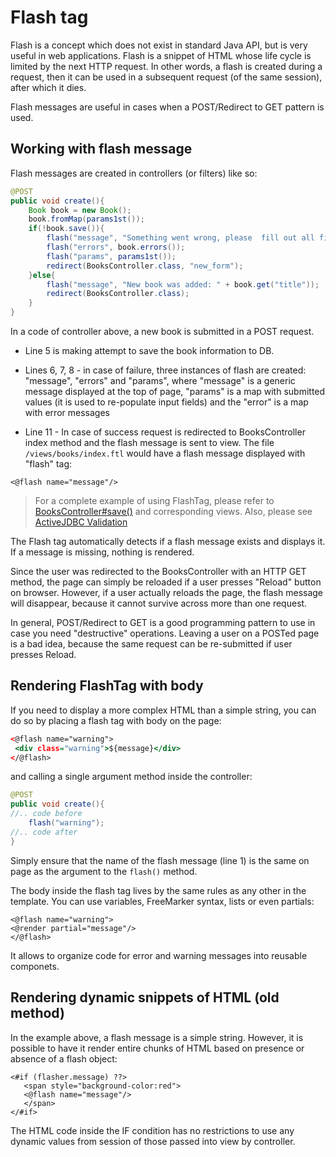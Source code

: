 # Flash tag


Flash is a concept which does not exist in standard Java API, but is very useful in web applications. Flash is a snippet
of HTML whose life cycle is limited by the next HTTP request. In other words, a flash is created during a request, then
it can be used in a subsequent request (of the same session), after which it dies.

Flash messages are useful in cases when a POST/Redirect to GET pattern is used.

## Working with flash message

Flash messages are created in controllers (or filters) like so:

~~~~ {.java .numberLines .sp-code-number}
@POST
public void create(){
    Book book = new Book();
    book.fromMap(params1st());
    if(!book.save()){
        flash("message", "Something went wrong, please  fill out all fields");
        flash("errors", book.errors());
        flash("params", params1st());
        redirect(BooksController.class, "new_form");
    }else{
        flash("message", "New book was added: " + book.get("title"));
        redirect(BooksController.class);
    }
}
~~~~

In a code of controller above, a new book is submitted in a POST request.

* Line 5 is making attempt to save the book information to DB.

* Lines 6, 7, 8  - in case of failure, three instances of flash are created: "message", "errors" and "params", where "message"
is a generic message displayed at the top of page, "params" is a map with submitted values
(it is used  to re-populate input fields) and the "error" is a map with error messages

* Line 11 -  In case of success request is redirected to BooksController index method and the flash message is sent to view.
The file `/views/books/index.ftl` would have a flash message displayed with "flash" tag:

~~~~ {.html}
<@flash name="message"/>
~~~~

> For a complete example of using FlashTag, please refer to [BooksController#save()](https://github.com/javalite/activeweb-simple/blob/master/src/main/java/app/controllers/BooksController.java#L45)
and corresponding views. Also, please see [ActiveJDBC Validation](validations)


The Flash tag automatically detects if a flash message exists and displays it. If a message is missing, nothing is rendered.

Since the user was redirected to the BooksController with an HTTP GET method, the page can simply be reloaded if a user
presses "Reload" button on browser. However, if a user actually reloads the page, the flash message will disappear,
because it cannot survive across more than one request.

In general, POST/Redirect to GET is a good programming pattern to use in case you need "destructive" operations.
Leaving a user on a POSTed page is a bad idea, because the same request can be re-submitted if user presses Reload.



## Rendering FlashTag with body

If you need to display a more complex HTML than a simple string, you can do so by placing a flash tag with body on the page: 

~~~~ {.html .numberLines .sp-code-number}
<@flash name="warning">
 <div class="warning">${message}</div>
</@flash>
~~~~

and calling a single argument method inside the controller: 

~~~~ {.java .numberLines .sp-code-number}
@POST
public void create(){
//.. code before
    flash("warning");
//.. code after
}
~~~~

Simply ensure that the name of the flash message (line 1) is the same on page as the argument to the `flash()` method.

The body inside the flash tag lives by the same rules as any other in the template. You can use variables, FreeMarker syntax, lists or even 
partials: 

~~~~ {.html}
<@flash name="warning">
<@render partial="message"/>
</@flash>
~~~~

It allows to organize code for error and warning messages into reusable componets. 



## Rendering dynamic snippets of HTML (old method)

In the example above, a flash message is a simple string. However, it is possible to have it render entire chunks of
HTML based on presence or absence of a flash object:

~~~~ {.html}
<#if (flasher.message) ??>
   <span style="background-color:red">
   <@flash name="message"/>
   </span>
</#if>
~~~~

The HTML code inside the IF condition has no restrictions to use any dynamic values from session of those passed into view by controller.

